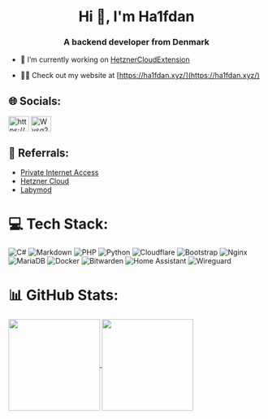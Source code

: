 <h1 align="center">Hi 👋, I'm Ha1fdan</h1>
<h3 align="center">A backend developer from Denmark</h3>

- 🔭 I’m currently working on [HetznerCloudExtension](https://github.com/ha1fdan/HetznerCloudExtension)

<!-- 🌱 I’m currently learning **Larvel**-->

- 👨‍💻 Check out my website at [https://ha1fdan.xyz/](https://ha1fdan.xyz/)

## 🌐 Socials:
<p align="left">
<a href="https://www.youtube.com/@ha1fdan" target="blank"><img align="center" src="https://raw.githubusercontent.com/rahuldkjain/github-profile-readme-generator/master/src/images/icons/Social/youtube.svg" alt="https://www.youtube.com/@halfdan_dk" height="30" width="40" /></a>
<a href="https://ha1fdan.xyz/discord" target="blank"><img align="center" src="https://raw.githubusercontent.com/rahuldkjain/github-profile-readme-generator/master/src/images/icons/Social/discord.svg" alt="Wvsq239WZq" height="30" width="40" /></a>
</p>

## 🔗 Referrals:
- <a href="https://ref.ha1fdan.xyz/pia" target="blank">Private Internet Access</a>
- <a href="https://ref.ha1fdan.xyz/hetzner" target="blank">Hetzner Cloud</a>
- <a href="https://ref.ha1fdan.xyz/labymod" target="blank">Labymod</a>

# 💻 Tech Stack:
![C#](https://img.shields.io/badge/c%23-%23239120.svg?style=for-the-badge&logo=csharp&logoColor=white) ![Markdown](https://img.shields.io/badge/markdown-%23000000.svg?style=for-the-badge&logo=markdown&logoColor=white) ![PHP](https://img.shields.io/badge/php-%23777BB4.svg?style=for-the-badge&logo=php&logoColor=white) ![Python](https://img.shields.io/badge/python-3670A0?style=for-the-badge&logo=python&logoColor=ffdd54) ![Cloudflare](https://img.shields.io/badge/Cloudflare-F38020?style=for-the-badge&logo=Cloudflare&logoColor=white) ![Bootstrap](https://img.shields.io/badge/bootstrap-%238511FA.svg?style=for-the-badge&logo=bootstrap&logoColor=white) ![Nginx](https://img.shields.io/badge/nginx-%23009639.svg?style=for-the-badge&logo=nginx&logoColor=white) ![MariaDB](https://img.shields.io/badge/MariaDB-003545?style=for-the-badge&logo=mariadb&logoColor=white) ![Docker](https://img.shields.io/badge/docker-%230db7ed.svg?style=for-the-badge&logo=docker&logoColor=white) ![Bitwarden](https://img.shields.io/badge/bitwarden-%23175DDC.svg?style=for-the-badge&logo=bitwarden&logoColor=white) ![Home Assistant](https://img.shields.io/badge/home%20assistant-%2341BDF5.svg?style=for-the-badge&logo=home-assistant&logoColor=white) ![Wireguard](https://img.shields.io/badge/wireguard-%2388171A.svg?style=for-the-badge&logo=wireguard&logoColor=white)
# 📊 GitHub Stats:
<div>
<a href="https://github.com/ha1fdan">
<img align="center" src="http://github-profile-summary-cards.vercel.app/api/cards/stats?username=ha1fdan&theme=algolia" height="180em" />
<img align="center" src="http://github-profile-summary-cards.vercel.app/api/cards/most-commit-language?username=ha1fdan&theme=algolia" height="180em" />
</a>
</div>


<!-- Proudly created with GPRM ( https://gprm.itsvg.in ) -->
